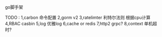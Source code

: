 go脚手架

TODO :
1,carbon 命令配置
2,gorm v2
3,ratelimter   利特尔法则 根据cpu计算
4,RBAC   casbin
5,log  优雅log
6,cache or redis
7,http2  grpc?
8,context 单机超时?